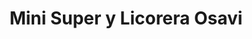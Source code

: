 ---
title: "Mini Super y Licorera Osavi"
url: /bagaces/mini-super-y-licorera-osavi/
shop: Lebensmittel
---